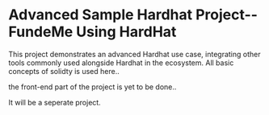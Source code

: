 # Advanced Sample Hardhat Project--FundeMe Using HardHat

This project demonstrates an advanced Hardhat use case, integrating other tools commonly used alongside Hardhat in the ecosystem.
All basic concepts of solidty is used here..

the front-end part of the project is yet to be done..

It will be a seperate project.
